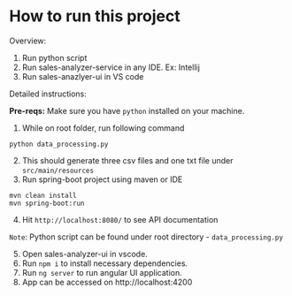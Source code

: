 # How to run this project


Overview:
1. Run python script
2. Run sales-analyzer-service in any IDE. Ex: Intellij
3. Run sales-anazlyer-ui in VS code


Detailed instructions:

**Pre-reqs:** Make sure you have `python` installed on your machine.


1. While on root folder, run following command

```
python data_processing.py
```

2. This should generate three csv files and one txt file under `src/main/resources`
3. Run spring-boot project using maven or IDE

```
mvn clean install
mvn spring-boot:run
```
4. Hit `http://localhost:8080/` to see API documentation


`Note`: Python script can be found under root directory - `data_processing.py`

5. Open sales-analyzer-ui in vscode.
6. Run `npm i` to install necessary dependencies.
7. Run `ng server` to run angular UI application.
8. App can be accessed on http://localhost:4200
